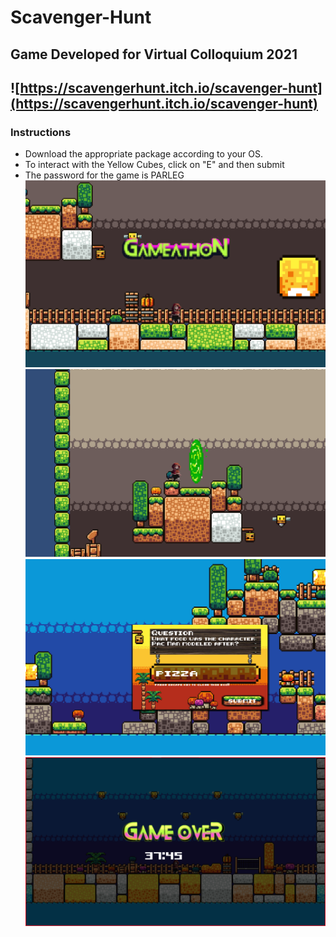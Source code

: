 # Scavenger-Hunt
## Game Developed for Virtual Colloquium 2021
## ![https://scavengerhunt.itch.io/scavenger-hunt](https://scavengerhunt.itch.io/scavenger-hunt)
### Instructions 
* Download the appropriate package according to your OS.
* To interact with the Yellow Cubes, click on "E" and then submit
* The password for the game is PARLEG
![](gamea.png)
![](game1.png)
![](game2.png)
![](game3.png)
